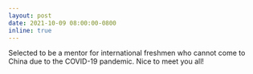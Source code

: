 ```yaml
---
layout: post
date: 2021-10-09 08:00:00-0800
inline: true
---
```


Selected to be a mentor for international freshmen who cannot come to China due to the COVID-19 pandemic. Nice to meet you all!
